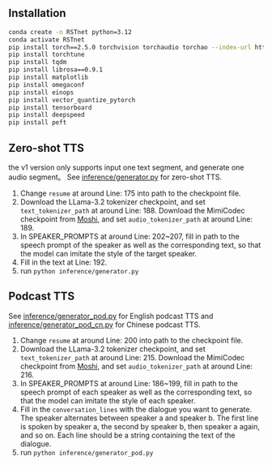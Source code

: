 ## Installation

```bash
conda create -n RSTnet python=3.12
conda activate RSTnet
pip install torch==2.5.0 torchvision torchaudio torchao --index-url https://download.pytorch.org/whl/cu121
pip install torchtune
pip install tqdm
pip install librosa==0.9.1
pip install matplotlib
pip install omegaconf 
pip install einops
pip install vector_quantize_pytorch
pip install tensorboard
pip install deepspeed
pip install peft

```

## Zero-shot TTS
the v1 version only supports input one text segment, and generate one audio segment。
See [inference/generator.py](inference/generator.py) for zero-shot TTS.
1. Change `resume` at around Line: 175 into path to the checkpoint file.
2. Download the LLama-3.2 tokenizer checkpoint, and set `text_tokenizer_path` at around Line: 188. Download the MimiCodec checkpoint from [Moshi](https://huggingface.co/kyutai/moshika-pytorch-bf16/resolve/main/tokenizer-e351c8d8-checkpoint125.safetensors?download=true), and set `audio_tokenizer_path` at around Line: 189.
3. In SPEAKER_PROMPTS at around Line: 202~207, fill in path to the speech prompt of the speaker as well as the corresponding text, so that the model can imitate the style of the target speaker.
3. Fill in the text at Line: 192.
4. run `python inference/generator.py`

## Podcast TTS
See [inference/generator_pod.py](inference/generator_pod.py) for English podcast TTS and [inference/generator_pod_cn.py](inference/generator_pod_cn.py) for Chinese podcast TTS.

1. Change `resume` at around Line: 200 into path to the checkpoint file.
2. Download the LLama-3.2 tokenizer checkpoint, and set `text_tokenizer_path` at around Line: 215. Download the MimiCodec checkpoint from [Moshi](https://huggingface.co/kyutai/moshika-pytorch-bf16/resolve/main/tokenizer-e351c8d8-checkpoint125.safetensors?download=true), and set `audio_tokenizer_path` at around Line: 216.
3. In SPEAKER_PROMPTS at around Line: 186~199, fill in path to the speech prompt of each speaker as well as the corresponding text, so that the model can imitate the style of each speaker.
4. Fill in the `conversation_lines` with the dialogue you want to generate. The speaker alternates between speaker a and speaker b. The first line is spoken by speaker a, the second by speaker b, then speaker a again, and so on. Each line should be a string containing the text of the dialogue.
5. run `python inference/generator_pod.py`



